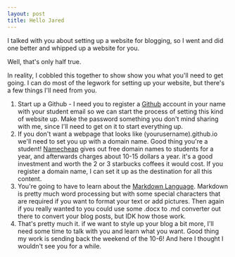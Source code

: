 ```yaml
---
layout: post
title: Hello Jared
---
```

  I talked with you about setting up a website for blogging, so I went and did one better and whipped up a website for you. 
  
  Well, that's only half true. 
   
  In reality, I cobbled this together to show show you what you'll need to get going. I can do most of the legwork for setting up your website, but there's a few things I'll need from you.
  
  1. Start up a Github - I need you to register a [Github](www.github.com) account in your name with your student email so we can start the process of setting this kind of website up. Make the password something you don't mind sharing with me, since I'll need to get on it to start everything up.
  2. If you don't want a webpage that looks like (yourusername).github.io we'll need to set you up with a domain name. Good thing you're a student! [Namecheap](nc.me) gives out free domain names to students for a year, and afterwards charges about 10-15 dollars a year. it's a good investment and worth the 2 or 3 starbucks coffees it would cost. If you register a domain name, I can set it up as the destination for all this content.
  3. You're going to have to learn about the [Markdown Language](https://www.markdownguide.org/getting-started). Markdown is pretty much word processing but with some special characters that are required if you want to format your text or add pictures. Then again if you really wanted to you could use some .docx to .md converter out there to convert your blog posts, but IDK how those work.
  4. That's pretty much it. if we want to style up your blog a bit more, I'll need some time to talk with you and learn what you want. Good thing my work is sending back the weekend of the 10-6! And here I thought I wouldn't see you for a while.
  
  
